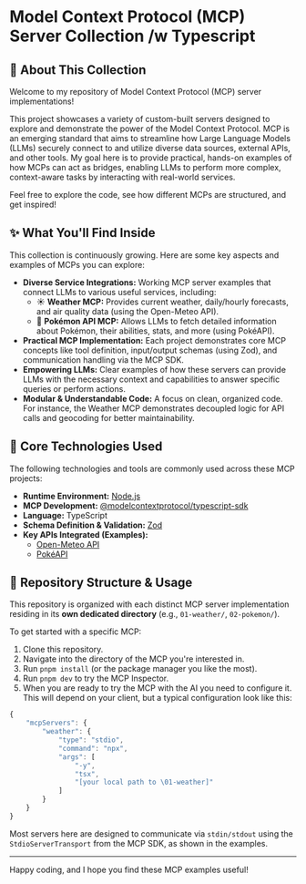 # Model Context Protocol (MCP) Server Collection /w Typescript

## 🎯 About This Collection
Welcome to my repository of Model Context Protocol (MCP) server implementations!

This project showcases a variety of custom-built servers designed to explore and demonstrate the power of the Model Context Protocol. MCP is an emerging standard that aims to streamline how Large Language Models (LLMs) securely connect to and utilize diverse data sources, external APIs, and other tools. My goal here is to provide practical, hands-on examples of how MCPs can act as bridges, enabling LLMs to perform more complex, context-aware tasks by interacting with real-world services.

Feel free to explore the code, see how different MCPs are structured, and get inspired!

## ✨ What You'll Find Inside
This collection is continuously growing. Here are some key aspects and examples of MCPs you can explore:

* **Diverse Service Integrations:** Working MCP server examples that connect LLMs to various useful services, including:
    * ☀️ **Weather MCP:** Provides current weather, daily/hourly forecasts, and air quality data (using the Open-Meteo API).
    * 👾 **Pokémon API MCP:** Allows LLMs to fetch detailed information about Pokémon, their abilities, stats, and more (using PokéAPI).
* **Practical MCP Implementation:** Each project demonstrates core MCP concepts like tool definition, input/output schemas (using Zod), and communication handling via the MCP SDK.
* **Empowering LLMs:** Clear examples of how these servers can provide LLMs with the necessary context and capabilities to answer specific queries or perform actions.
* **Modular & Understandable Code:** A focus on clean, organized code. For instance, the Weather MCP demonstrates decoupled logic for API calls and geocoding for better maintainability.

## 🚀 Core Technologies Used
The following technologies and tools are commonly used across these MCP projects:

* **Runtime Environment:** [Node.js](https://nodejs.org/)
* **MCP Development:** [@modelcontextprotocol/typescript-sdk](https://github.com/modelcontextprotocol/typescript-sdk)
* **Language:** TypeScript
* **Schema Definition & Validation:** [Zod](https://zod.dev/)
* **Key APIs Integrated (Examples):**
    * [Open-Meteo API](https://open-meteo.com/)
    * [PokéAPI](https://pokeapi.co/)

## 📂 Repository Structure & Usage
This repository is organized with each distinct MCP server implementation residing in its **own dedicated directory** (e.g., `01-weather/`, `02-pokemon/`).

To get started with a specific MCP:
1.  Clone this repository.
2.  Navigate into the directory of the MCP you're interested in.
3.  Run `pnpm install` (or the package manager you like the most).
4.  Run `pnpm dev` to try the MCP Inspector.
5.  When you are ready to try the MCP with the AI you need to configure it. This will depend on your client, but a typical configuration look like this:
```js
{
    "mcpServers": {
        "weather": {
            "type": "stdio",
            "command": "npx",
            "args": [
                "-y",
                "tsx",
                "[your local path to \01-weather]"
            ]
        }
    }
}
```

Most servers here are designed to communicate via `stdin/stdout` using the `StdioServerTransport` from the MCP SDK, as shown in the examples.

---

Happy coding, and I hope you find these MCP examples useful!
